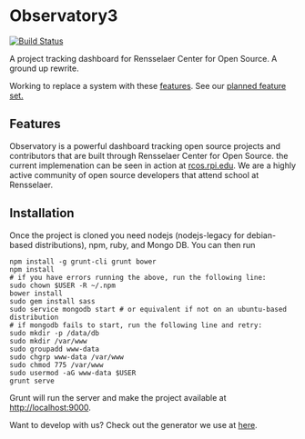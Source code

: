 Observatory3
============

[![Build Status](https://travis-ci.org/rcos/Observatory3.svg?branch=master)](https://travis-ci.org/rcos/Observatory3)

A project tracking dashboard for Rensselaer Center for Open Source. A ground up rewrite.

Working to replace a system with these [features](docs/Legacy_Features.md).
See our [planned feature set.](docs/Feature_Requirements.md)

Features
--------

Observatory is a powerful dashboard tracking open source projects and contributors that are built through Rensselaer Center for Open Source. the current implemenation can be seen in action at [rcos.rpi.edu](http://rcos.rpi.edu). We are a highly active community of open source developers that attend school at Rensselaer.

Installation
------------

Once the project is cloned you need nodejs (nodejs-legacy for debian-based distributions), npm, ruby, and Mongo DB. You can then run
```
npm install -g grunt-cli grunt bower
npm install
# if you have errors running the above, run the following line:
sudo chown $USER -R ~/.npm
bower install
sudo gem install sass
sudo service mongodb start # or equivalent if not on an ubuntu-based distribution
# if mongodb fails to start, run the following line and retry:
sudo mkdir -p /data/db
sudo mkdir /var/www
sudo groupadd www-data
sudo chgrp www-data /var/www
sudo chmod 775 /var/www
sudo usermod -aG www-data $USER
grunt serve
```

Grunt will run the server and make the project available at [http://localhost:9000](http://localhost:9000). 

Want to develop with us? Check out the generator we use at [here](https://github.com/DaftMonk/generator-angular-fullstack). 
